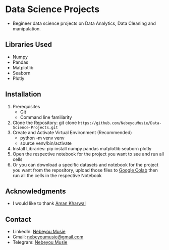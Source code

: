 # Data Science Projects
 - Begineer data science projects on Data Analytics, Data Cleaning and manipulation.

## Libraries Used
 - Numpy
 - Pandas
 - Matplotlib
 - Seaborn
 - Plotly

## Installation
 1. Prerequisites
    - Git
    - Command line familiarity
 2. Clone the Repository: git clone `https://github.com/NebeyouMusie/Data-Science-Projects.git`
 3. Create and Activate Virtual Environment (Recommended)
    - python -m venv venv
    - source venv/bin/activate
 4. Install Libraries: pip install numpy pandas matplotlib seaborn plotly
 5. Open the respective notebook for the project you want to see and run all cells
 6. Or you can download a specific datasets and notebook for the project you want from the repository, upload those files to [Google Colab](https://colab.research.google.com/) then run all the cells in the respective Notebook

## Acknowledgments
 - I would like to thank [Aman Kharwal](https://www.linkedin.com/in/aman-kharwal)

## Contact
 - LinkedIn: [Nebeyou Musie](https://www.linkedin.com/in/nebeyou-musie)
 - Gmail: nebeyoumusie@gmail.com
 - Telegram: [Nebeyou Musie](https://t.me/NebeyouMusie)
